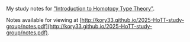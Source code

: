 My study notes for ["Introduction to Homotopy Type Theory"](https://arxiv.org/pdf/2212.11082).

Notes available for viewing at [http://kory33.github.io/2025-HoTT-study-group/notes.pdf](http://kory33.github.io/2025-HoTT-study-group/notes.pdf).
